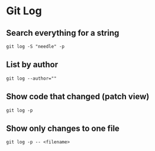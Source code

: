 # Git Log

## Search everything for a string
`git log -S "needle" -p ` 

## List by author
`git log --author=""`

## Show code that changed (patch view)
`git log -p`

## Show only changes to one file
`git log -p -- <filename>`


